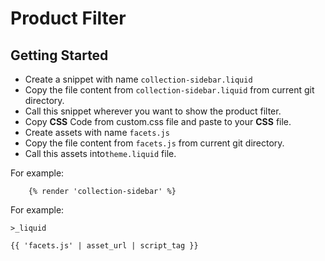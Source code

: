 # Product Filter


## Getting Started
- Create a snippet with name `collection-sidebar.liquid`
- Copy the file content from `collection-sidebar.liquid` from current git directory.
- Call this snippet wherever you want to show the product filter.
- Copy **CSS** Code from custom.css file and paste to your **CSS** file.
- Create assets with name `facets.js`
- Copy the file content from `facets.js` from current git directory.
- Call this assets into`theme.liquid` file.


For example:

```liquid
    {% render 'collection-sidebar' %}
```
For example:

<code>>_liquid</code>

    {{ 'facets.js' | asset_url | script_tag }}